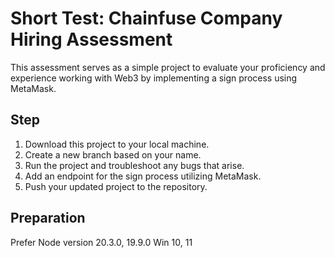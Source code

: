 # Short Test: Chainfuse Company Hiring Assessment

This assessment serves as a simple project to evaluate your proficiency and experience working with Web3 by implementing a sign process using MetaMask.

## Step

1. Download this project to your local machine.
2. Create a new branch based on your name.
3. Run the project and troubleshoot any bugs that arise.
4. Add an endpoint for the sign process utilizing MetaMask.
5. Push your updated project to the repository.


## Preparation
Prefer Node version 20.3.0, 19.9.0
Win 10, 11
